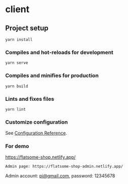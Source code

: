 # client

## Project setup
```
yarn install
```

### Compiles and hot-reloads for development
```
yarn serve
```

### Compiles and minifies for production
```
yarn build
```

### Lints and fixes files
```
yarn lint
```

### Customize configuration
See [Configuration Reference](https://cli.vuejs.org/config/).

### For demo
https://flatsome-shop.netlify.app/
```
Admin page: https://flatsome-shop-admin.netlify.app/
```
Admin account: pi@gmail.com, password: 12345678
